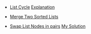 * [List Cycle](https://www.interviewbit.com/problems/list-cycle/) 
  [Explanation](https://leetcode.com/problems/linked-list-cycle-ii/discuss/44781/Concise-O(n)-solution-by-using-C%2B%2B-with-Detailed-Alogrithm-Description)
  
* [Merge Two Sorted Lists](https://www.interviewbit.com/problems/merge-two-sorted-lists/)

* [Swap List Nodes in pairs](https://www.interviewbit.com/problems/swap-list-nodes-in-pairs/)
  [My Solution](https://leetcode.com/problems/swap-nodes-in-pairs/discuss/908105/Easy-understand-Iterative-solution)
